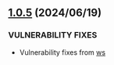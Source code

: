## [1.0.5](https://github.com/reiji1020/ccl-component-kit4svelte/compare/1.0.4...1.0.5) (2024/06/19)

### VULNERABILITY FIXES

- Vulnerability fixes from [ws](https://github.com/websockets/ws/releases/tag/8.17.1)